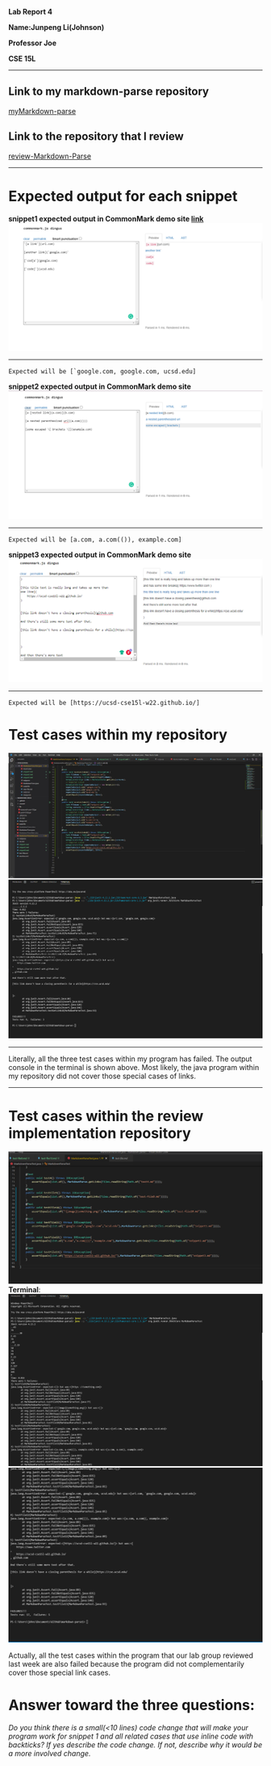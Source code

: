 **Lab Report 4**
>
**Name:Junpeng Li(Johnson)**
>
**Professor Joe**
>
**CSE 15L**
>
___
## Link to my markdown-parse repository
[myMarkdown-parse](https://github.com/johnsonli010801/markdown-parse)
>
## Link to the repository that I review
[review-Markdown-Parse](https://github.com/Darrengn/markdown-parse)
___
# Expected output for each snippet
>
**snippet1 expected output in CommonMark demo site [link](https://spec.commonmark.org/dingus/)**
![image](lab4-1.png)
___
```
Expected will be [`google.com, google.com, ucsd.edu]
```
>
**snippet2 expected output in CommonMark demo site**
![image](lab4-2.png)
___
```
Expected will be [a.com, a.com(()), example.com]
```
>
**snippet3 expected output in CommonMark demo site**
![image](lab4-3.png)
___
```
Expected will be [https://ucsd-cse15l-w22.github.io/]
```
>
# Test cases within my repository
![image](lab4-myTest.JPG)
![image](lab4-myTestTerminal.png)
___
>
Literally, all the three test cases within my program has failed. The output console in the terminal is shown above. Most likely, the java program within my repository did not cover those special cases of links.
>
___
# Test cases within the review implementation repository
![image](lab4-reviewImpleTest.png)
**Terminal**:
![image](lab4-reviewTestTerminal1.png)
![image](lab4-reviewTestTerminal2.png)
>
Actually, all the test cases within the program that our lab group reviewed last week are also failed because the program did not complementarily cover those special link cases.

# Answer toward the three questions:
*Do you think there is a small(<10 lines) code change that will make your program work for snippet 1 and all related cases that use inline code with backticks? If yes describe the code change. If not, describe why it would be a more involved change.*
